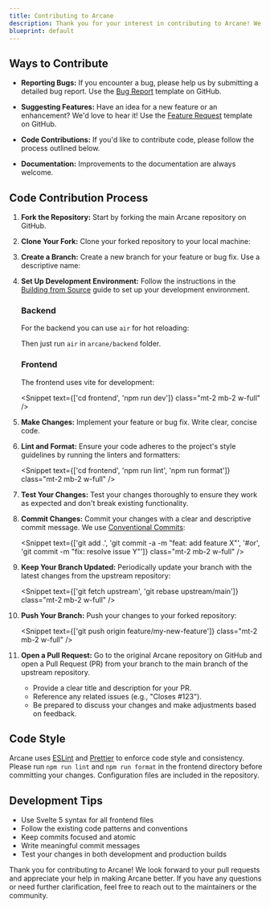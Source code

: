 ```yaml
---
title: Contributing to Arcane
description: Thank you for your interest in contributing to Arcane! We welcome contributions from the community to help make Arcane better. Whether it's reporting a bug, suggesting a feature, or writing code, your help is appreciated.
blueprint: default
---
```


<script lang="ts">
    import { GitCommand } from '$lib/components/ui/git-command';
    import { Snippet } from '$lib/components/ui/snippet';
</script>

## Ways to Contribute

- **Reporting Bugs:** If you encounter a bug, please help us by submitting a detailed bug report. Use the [Bug Report](https://github.com/ofkm/arcane/issues/new?template=bug.yml) template on GitHub.

- **Suggesting Features:** Have an idea for a new feature or an enhancement? We'd love to hear it! Use the [Feature Request](https://github.com/ofkm/arcane/issues/new?template=feature.yml) template on GitHub.

- **Code Contributions:** If you'd like to contribute code, please follow the process outlined below.

- **Documentation:** Improvements to the documentation are always welcome.

## Code Contribution Process

1. **Fork the Repository:** Start by forking the main Arcane repository on GitHub.

2. **Clone Your Fork:** Clone your forked repository to your local machine:

   <GitCommand class="mt-2 mb-2 w-full" />

3. **Create a Branch:** Create a new branch for your feature or bug fix. Use a descriptive name:

   <Snippet text="git branch -m feat/my-new-feature" class="mt-2 mb-2 w-full" />

4. **Set Up Development Environment:** Follow the instructions in the [Building from Source](./building) guide to set up your development environment.

   ### Backend

   For the backend you can use `air` for hot reloading:

   <Snippet text="go install github.com/air-verse/air@latest" class="mt-2 mb-2 w-full" />

   Then just run `air` in `arcane/backend` folder.

   ### Frontend

   The frontend uses vite for development:

   <Snippet text={['cd frontend', 'npm run dev']} class="mt-2 mb-2 w-full" />

5. **Make Changes:** Implement your feature or bug fix. Write clear, concise code.

6. **Lint and Format:** Ensure your code adheres to the project's style guidelines by running the linters and formatters:

   <Snippet text={['cd frontend', 'npm run lint', 'npm run format']} class="mt-2 mb-2 w-full" />

7. **Test Your Changes:** Test your changes thoroughly to ensure they work as expected and don't break existing functionality.

8. **Commit Changes:** Commit your changes with a clear and descriptive commit message. We use [Conventional Commits](https://www.conventionalcommits.org/):

   <Snippet text={['git add .', 'git commit -a -m "feat: add feature X"', '#or', 'git commit -m "fix: resolve issue Y"']} class="mt-2 mb-2 w-full" />

9. **Keep Your Branch Updated:** Periodically update your branch with the latest changes from the upstream repository:

   <Snippet text={['git fetch upstream', 'git rebase upstream/main']} class="mt-2 mb-2 w-full" />

10. **Push Your Branch:** Push your changes to your forked repository:

    <Snippet text={['git push origin feature/my-new-feature']} class="mt-2 mb-2 w-full" />

11. **Open a Pull Request:** Go to the original Arcane repository on GitHub and open a Pull Request (PR) from your branch to the main branch of the upstream repository.
    - Provide a clear title and description for your PR.
    - Reference any related issues (e.g., "Closes #123").
    - Be prepared to discuss your changes and make adjustments based on feedback.

## Code Style

Arcane uses [ESLint](https://eslint.org/) and [Prettier](https://prettier.io/) to enforce code style and consistency. Please run `npm run lint` and `npm run format` in the frontend directory before committing your changes. Configuration files are included in the repository.

## Development Tips

- Use Svelte 5 syntax for all frontend files
- Follow the existing code patterns and conventions
- Keep commits focused and atomic
- Write meaningful commit messages
- Test your changes in both development and production builds

Thank you for contributing to Arcane! We look forward to your pull requests and appreciate your help in making Arcane better. If you have any questions or need further clarification, feel free to reach out to the maintainers or the community.
